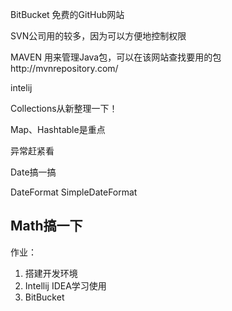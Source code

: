 BitBucket 免费的GitHub网站

SVN公司用的较多，因为可以方便地控制权限

MAVEN 用来管理Java包，可以在该网站查找要用的包http://mvnrepository.com/

intelij


Collections从新整理一下！

Map、Hashtable是重点

异常赶紧看

Date搞一搞

DateFormat SimpleDateFormat

Math搞一下
-

作业：
1. 搭建开发环境
2. Intellij IDEA学习使用
3. BitBucket
